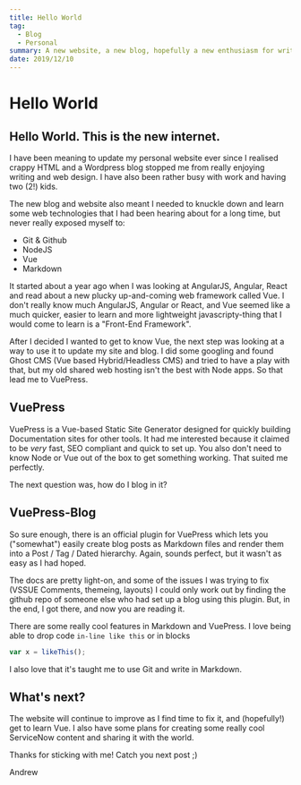 ```yaml
---
title: Hello World
tag: 
  - Blog
  - Personal
summary: A new website, a new blog, hopefully a new enthusiasm for writing!
date: 2019/12/10
---
```


# Hello World
<!-- Tags: [Blog](/tag/Blog) | [Personal](/tag/Personal)
*** -->

## Hello World. This is the new internet.

I have been meaning to update my personal website ever since I realised crappy HTML and a Wordpress blog stopped me from really enjoying writing and web design. I have also been rather busy with work and having two (2!) kids.

The new blog and website also meant I needed to knuckle down and learn some web technologies that I had been hearing about for a long time, but never really exposed myself to: 
- Git & Github
- NodeJS 
- Vue
- Markdown

It started about a year ago when I was looking at AngularJS, Angular, React and read about a new plucky up-and-coming web framework called Vue. I don't really know much AngularJS, Angular or React, and Vue seemed like a much quicker, easier to learn and more lightweight javascripty-thing that I would come to learn is a "Front-End Framework". 

After I decided I wanted to get to know Vue, the next step was looking at a way to use it to update my site and blog. I did some googling and found Ghost CMS (Vue based Hybrid/Headless CMS) and tried to have a play with that, but my old shared web hosting isn't the best with Node apps. So that lead me to VuePress. 

## VuePress
VuePress is a Vue-based Static Site Generator designed for quickly building Documentation sites for other tools. It had me interested because it claimed to be *very* fast, SEO compliant and quick to set up. You also don't need to know Node or Vue out of the box to get something working. That suited me perfectly.

The next question was, how do I blog in it?

## VuePress-Blog
So sure enough, there is an official plugin for VuePress which lets you ("somewhat") easily create blog posts as Markdown files and render them into a Post / Tag / Dated hierarchy. Again, sounds perfect, but it wasn't as easy as I had hoped. 

The docs are pretty light-on, and some of the issues I was trying to fix (VSSUE Comments, themeing, layouts) I could only work out by finding the github repo of someone else who had set up a blog using this plugin. But, in the end, I got there, and now you are reading it. 

There are some really cool features in Markdown and VuePress. I love being able to drop code `in-line like this` or in blocks 
```javascript
var x = likeThis();
```
I also love that it's taught me to use Git and write in Markdown.

## What's next?

The website will continue to improve as I find time to fix it, and (hopefully!) get to learn Vue. I also have some plans for creating some really cool ServiceNow content and sharing it with the world.

Thanks for sticking with me! Catch you next post ;)
  
  Andrew